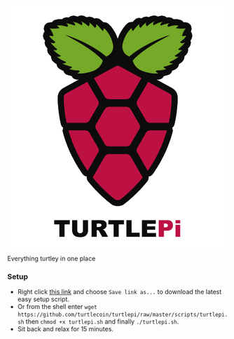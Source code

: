 
![image](/img/turtlepi-text.png)

Everything turtley in one place


### Setup

- Right click [this link](https://github.com/turtlecoin/turtlepi/raw/master/scripts/turtlepi.sh) and choose `Save link as...` to download the latest easy setup script.
- Or from the shell enter `wget https://github.com/turtlecoin/turtlepi/raw/master/scripts/turtlepi.sh` then `chmod +x turtlepi.sh` and finally `./turtlepi.sh`.
- Sit back and relax for 15 minutes.
